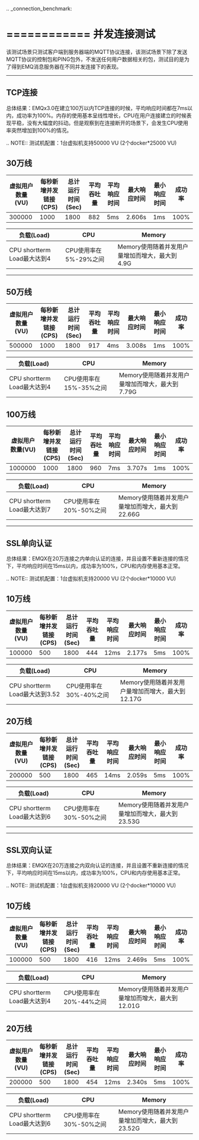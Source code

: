 
.. _connection_benchmark:

============
并发连接测试
============

该测试场景只测试客户端到服务器端的MQTT协议连接，该测试场景下除了发送MQTT协议的控制包和PING包外，不发送任何用户数据相关的包，测试目的是为了得到EMQ消息服务器在不同并发连接下的表现。

-------
TCP连接
-------

总体结果：EMQx3.0在建立100万以内TCP连接的时候，平均响应时间都在7ms以内，成功率为100%。内存的使用基本呈线性增长，CPU在用户连接建立的时候表现平稳，没有大幅度的抖动。但是观察到在连接断开的场景下，会发生CPU使用率突然增加到100%的情况。

.. NOTE:: 测试机配置：1台虚拟机支持50000 VU (2个docker*25000 VU)

30万线
------

| 虚拟用户数量(VU)   |   每秒新增并发链接(CPS)  | 总计运行时间(Sec)   | 平均吞吐量  | 平均响应时间   | 最大响应时间   |  最小响应时间  | 成功率 |
|------------------|-----------------------|-------------------|------------|--------------|--------------|--------------|--------|
|    300000        |        1000           |        1800       |     882    |     5ms      |     2.606s   |    1ms       | 100%   |


|     负载(Load)                |      CPU              |                   Memory                 |
|------------------------------|-----------------------|-------------------------------------------|
| CPU shortterm Load最大达到4    | CPU使用率在5%-29%之间   | Memory使用随着并发用户量增加而增大，最大到4.9G |
-----------------------------------------------------------------------------------------------------------


50万线
------

| 虚拟用户数量(VU) | 每秒新增并发链接(CPS) | 总计运行时间(Sec) | 平均吞吐量 | 平均响应时间 | 最大响应时间 | 最小响应时间 | 成功率 |
|----------------|--------------------|-----------------|-----------|------------|------------|------------|-------|
|    500000      |       1000         |      1800       |     917   |     4ms   |   3.008s    |   1ms      | 100%  |


|     负载(Load)             |      CPU             |             Memory                        |
|---------------------------|-----------------------|------------------------------------------|
| CPU shortterm Load最大达到4 | CPU使用率在15%-35%之间 |  Memory使用随着并发用户量增加而增大，最大到7.79G|



100万线
-------

| 虚拟用户数量(VU) | 每秒新增并发链接(CPS) | 总计运行时间(Sec) | 平均吞吐量 | 平均响应时间 | 最大响应时间 | 最小响应时间 | 成功率 |
|----------------|--------------------|-----------------|-----------|------------|------------|------------|-------|
|    1000000     |       1000         |      1800       |     960   |     7ms   |   3.707s    |   1ms      | 100%  |


|     负载(Load)             |      CPU             |             Memory                         |
|---------------------------|-----------------------|--------------------------------------------|
| CPU shortterm Load最大达到7 | CPU使用率在20%-50%之间 |  Memory使用随着并发用户量增加而增大，最大到22.66G |


-----------
SSL单向认证
-----------

总体结果：EMQX在20万连接之内单向认证的连接，并且设置不重新连接的情况下，平均响应时间在15ms以内，成功率为100%，CPU和内存使用基本正常。

.. NOTE:: 测试机配置：1台虚拟机支持20000 VU (2个docker*10000 VU)

10万线
------

| 虚拟用户数量(VU) | 每秒新增并发链接(CPS) | 总计运行时间(Sec) | 平均吞吐量 | 平均响应时间 | 最大响应时间 | 最小响应时间 | 成功率 |
|----------------|--------------------|-----------------|-----------|------------|------------|------------|-------|
|    100000      |       500          |      1800       |    444    |     12ms   |   2.177s   |   5ms      | 100%  |


|     负载(Load)                |       CPU            |             Memory                         |
|-------------------------------|----------------------|--------------------------------------------|
| CPU shortterm Load最大达到3.52 | CPU使用率在30%-40%之间 | Memory使用随着并发用户量增加而增大，最大到12.17G |


20万线
------

| 虚拟用户数量(VU) | 每秒新增并发链接(CPS) | 总计运行时间(Sec) | 平均吞吐量  | 平均响应时间 | 最大响应时间 | 最小响应时间 | 成功率 |
|----------------|--------------------|-----------------|-----------|------------|------------|------------|-------|
|    200000      |       500          |      1800       |    465    |     14ms   |   2.059s   |   5ms      | 100%  |


|     负载(Load)                |       CPU            |             Memory                         |
|-------------------------------|----------------------|--------------------------------------------|
| CPU shortterm Load最大达到6    | CPU使用率在30%-50%之间 | Memory使用随着并发用户量增加而增大，最大到23.53G |

-----------
SSL双向认证
-----------

总体结果：EMQX在20万连接之内双向认证的连接，并且设置不重新连接的情况下，平均响应时间在15ms以内，成功率为100%，CPU和内存使用基本正常。

.. NOTE:: 测试机配置：1台虚拟机支持20000 VU (2个docker*10000 VU)

10万线
------

| 虚拟用户数量(VU) | 每秒新增并发链接(CPS) | 总计运行时间(Sec) | 平均吞吐量 | 平均响应时间 | 最大响应时间 | 最小响应时间 | 成功率 |
|----------------|--------------------|-----------------|-----------|------------|------------|------------|-------|
|    100000      |       500          |      1800       |    416    |     12ms   |   2.469s   |   5ms      | 100%  |


|     负载(Load)                |       CPU            |             Memory                         |
|-------------------------------|----------------------|--------------------------------------------|
| CPU shortterm Load最大达到4    | CPU使用率在20%-44%之间 | Memory使用随着并发用户量增加而增大，最大到12.01G |


20万线
------

| 虚拟用户数量(VU) | 每秒新增并发链接(CPS) | 总计运行时间(Sec) | 平均吞吐量  | 平均响应时间 | 最大响应时间 | 最小响应时间 | 成功率 |
|----------------|--------------------|-----------------|-----------|------------|------------|------------|-------|
|    200000      |       500          |      1800       |    454    |     12ms   |   2.340s   |   5ms      | 100%  |


|     负载(Load)                |       CPU            |             Memory                         |
|-------------------------------|----------------------|--------------------------------------------|
| CPU shortterm Load最大达到6    | CPU使用率在30%-50%之间 | Memory使用随着并发用户量增加而增大，最大到23.52G |
